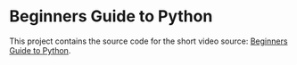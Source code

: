 # Beginners Guide to Python

This project contains the source code for the short video source: [Beginners Guide to Python](https://www.youtube.com/watch?v=le_3zBraI94&list=PL8GFhcuc_fW7cbKJuVkRMATVD-Fd4gcrd).
